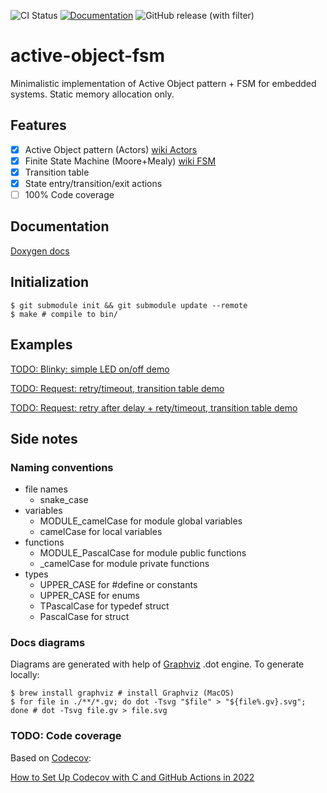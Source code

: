 ![CI Status](https://github.com/polesskiy-dev/active-object-fsm/actions/workflows/ci.yml/badge.svg?branch=main)
[![Documentation](https://img.shields.io/badge/docs-Doxygen-blue.svg)](https://polesskiy-dev.github.io/active-object-fsm/)
![GitHub release (with filter)](https://img.shields.io/github/v/release/polesskiy-dev/active-object-fsm)

# active-object-fsm
Minimalistic implementation of Active Object pattern + FSM for embedded systems. Static memory allocation only.

## Features
- [x] Active Object pattern (Actors) [wiki Actors](https://en.wikipedia.org/wiki/Actor_model)
- [x] Finite State Machine (Moore+Mealy) [wiki FSM](https://en.wikipedia.org/wiki/Finite-state_machine)
- [x] Transition table 
- [x] State entry/transition/exit actions
- [ ] 100% Code coverage

## Documentation

[Doxygen docs](https://polesskiy-dev.github.io/active-object-fsm/)

## Initialization

	$ git submodule init && git submodule update --remote
	$ make # compile to bin/

## Examples

[TODO: Blinky: simple LED on/off demo](./examples/simple-blinky-fsm/README.md)

[TODO: Request: retry/timeout, transition table demo](./examples/request-fsm/README.md)

[TODO: Request: retry after delay + rety/timeout, transition table demo](./examples/request-retry-fsm/README.md)

## Side notes

### Naming conventions
- file names
  - snake_case
- variables
  - MODULE_camelCase for module global variables
  - camelCase for local variables
- functions
  - MODULE_PascalCase for module public functions
  - _camelCase for module private functions
- types
  - UPPER_CASE for #define or constants
  - UPPER_CASE for enums
  - TPascalCase for typedef struct
  - PascalCase for struct

### Docs diagrams
Diagrams are generated with help of [Graphviz]() .dot engine.
To generate locally:
```
$ brew install graphviz # install Graphviz (MacOS)
$ for file in ./**/*.gv; do dot -Tsvg "$file" > "${file%.gv}.svg"; done # dot -Tsvg file.gv > file.svg  
```

### TODO: Code coverage

Based on [Codecov](https://about.codecov.io/):

[How to Set Up Codecov with C and GitHub Actions in 2022](https://about.codecov.io/blog/how-to-set-up-codecov-with-c-and-github-actions/)


